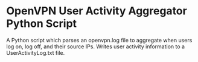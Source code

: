 # OpenVPN User Activity Aggregator Python Script
 A Python script which parses an openvpn.log file to aggregate when users log on, log off, and their source IPs.  Writes user activity information to a UserActivityLog.txt file.
